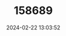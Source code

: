 ---
title: "158689"
category: "Orthetrum albistylum"
draft: false
date: 2024-02-22 13:03:52
languages:
  Serbian: ["Belorepi hitri konjic"]
  Croatian: ["Bijeli vilenjak"]
  Bosnian: ["Bjelorepi strijelac"]
  Italian: ["Frecciazzurra puntabianca"]
  French: ["Orthétrum à Stylets Blancs"]
  German: ["Östlicher Blaupfeil"]
  Albanian: ["Rrëshkitësi bishtbardhë"]
  Slovenian: ["Temni modrač"]
  Dutch; Flemish: ["Witpuntoeverlibel"]
  English: ["White-tailed Skimmer"]
---